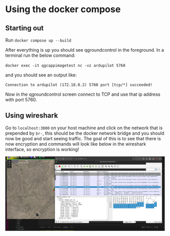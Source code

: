 # Using the docker compose

## Starting out
Run `docker compose up --build` 

After everything is up you should see qgroundcontrol in the foreground. In a terminal run the below command:

`docker exec -it qgcappimagetest nc -vz ardupilot 5760`

and you should see an output like: 

```
Connection to ardupilot (172.18.0.2) 5760 port [tcp/*] succeeded!
```

Now in the qgroundcontrol screen connect to TCP and use that ip address with port 5760. 

## Using wireshark 

Go to `localhost:3000` on your host machine and click on the network that is prepended by `br-`, this should be the docker network bridge and you should now be good and start seeing traffic. The goal of this is to see that there is now encryption and commands will look like below in the wireshark interface, so encryption is working! 

![image info](../assets/wireshark-container.png)